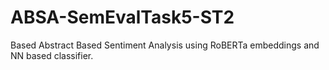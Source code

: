 # ABSA-SemEvalTask5-ST2
Based Abstract Based Sentiment Analysis using RoBERTa embeddings and NN based classifier.
